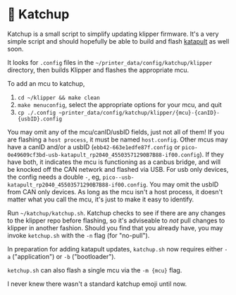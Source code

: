 # 🍅 Katchup
 
Katchup is a small script to simplify updating klipper firmware. It's a very simple script and should hopefully be able to build and flash [katapult](https://github.com/arksine/katapult) as well soon.


It looks for `.config` files in the `~/printer_data/config/katchup/klipper` directory, then builds Klipper and flashes the appropriate mcu.

To add an mcu to katchup,

1. `cd ~/klipper && make clean`
2. `make menuconfig`, select the appropriate options for your mcu, and quit
3. `cp ./.config ~printer_data/config/katchup/klipper/{mcu}-{canID}-{usbID}.config`

You may omit any of the mcu/canID/usbID fields, just not all of them! If you are flashing a `host process`, it must be named `host.config`. Other mcus may have a canID and/or a usbID (`ebb42-663e1edfe87f.config` or `pico-0e49609cf3bd-usb-katapult_rp2040_45503571290B7B88-if00.config`). If they have both, it indicates the mcu is functioning as a canbus bridge, and will be knocked off the CAN network and flashed via USB. For usb only devices, the config needs a double `-`, eg, `pico--usb-katapult_rp2040_45503571290B7B88-if00.config`. You may omit the usbID from CAN only devices. As long as the mcu isn't a host process, it doesn't matter what you call the mcu, it's just to make it easy to identify.

Run `~/katchup/katchup.sh`. Katchup checks to see if there are any changes to the klipper repo before flashing, so it's adviseable to *not* pull changes to klipper in another fashion. Should you find that you already have, you may invoke `ketchup.sh` with the `-n` flag (for "no-pull").

In preparation for adding katapult updates, `katchup.sh` now requires either `-a` ("application") or `-b` ("bootloader"). 

`ketchup.sh` can also flash a single mcu via the `-m {mcu}` flag. 

I never knew there wasn't a standard katchup emoji until now.
